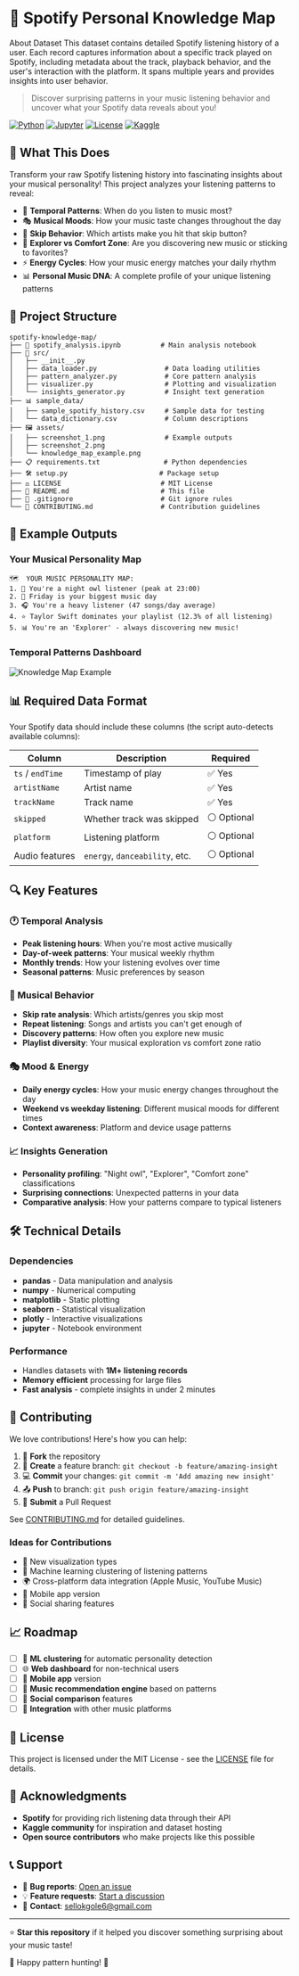 # 🎵 Spotify Personal Knowledge Map
About Dataset This dataset contains detailed Spotify listening history of a user. Each record captures information about a specific track played on Spotify, including metadata about the track, playback behavior, and the user's interaction with the platform. It spans multiple years and provides insights into user behavior.

> Discover surprising patterns in your music listening behavior and uncover what your Spotify data reveals about you!

[![Python](https://img.shields.io/badge/Python-3.8+-blue.svg)](https://python.org)
[![Jupyter](https://img.shields.io/badge/Jupyter-Notebook-orange.svg)](https://jupyter.org)
[![License](https://img.shields.io/badge/License-MIT-green.svg)](LICENSE)
[![Kaggle](https://img.shields.io/badge/Kaggle-Ready-20BEFF.svg)](https://kaggle.com)

## 🚀 What This Does

Transform your raw Spotify listening history into fascinating insights about your musical personality! This project analyzes your listening patterns to reveal:

- 🌅 **Temporal Patterns**: When do you listen to music most?
- 🎭 **Musical Moods**: How your music taste changes throughout the day
- 🚫 **Skip Behavior**: Which artists make you hit that skip button?
- 🎯 **Explorer vs Comfort Zone**: Are you discovering new music or sticking to favorites?
- ⚡ **Energy Cycles**: How your music energy matches your daily rhythm
- 📊 **Personal Music DNA**: A complete profile of your unique listening patterns


## 📁 Project Structure

```
spotify-knowledge-map/
├── 📓 spotify_analysis.ipynb          # Main analysis notebook
├── 🐍 src/
│   ├── __init__.py
│   ├── data_loader.py                 # Data loading utilities
│   ├── pattern_analyzer.py            # Core pattern analysis
│   ├── visualizer.py                  # Plotting and visualization
│   └── insights_generator.py          # Insight text generation
├── 📊 sample_data/
│   ├── sample_spotify_history.csv     # Sample data for testing
│   └── data_dictionary.csv            # Column descriptions
├── 🖼️ assets/
│   ├── screenshot_1.png               # Example outputs
│   ├── screenshot_2.png
│   └── knowledge_map_example.png
├── 📋 requirements.txt                # Python dependencies
├── 🛠️ setup.py                       # Package setup
├── ⚖️ LICENSE                         # MIT License
├── 📖 README.md                       # This file
├── 🔧 .gitignore                      # Git ignore rules
└── 📝 CONTRIBUTING.md                 # Contribution guidelines
```

## 🎨 Example Outputs

### Your Musical Personality Map
```
🗺️  YOUR MUSIC PERSONALITY MAP:
1. 🌙 You're a night owl listener (peak at 23:00)
2. 📅 Friday is your biggest music day
3. 🎧 You're a heavy listener (47 songs/day average)
4. ⭐ Taylor Swift dominates your playlist (12.3% of all listening)
5. 📊 You're an 'Explorer' - always discovering new music!
```

### Temporal Patterns Dashboard
![Knowledge Map Example](assets/knowledge_map_example.png)

## 📊 Required Data Format

Your Spotify data should include these columns (the script auto-detects available columns):

| Column | Description | Required |
|--------|-------------|----------|
| `ts` / `endTime` | Timestamp of play | ✅ Yes |
| `artistName` | Artist name | ✅ Yes |
| `trackName` | Track name | ✅ Yes |
| `skipped` | Whether track was skipped | ⚪ Optional |
| `platform` | Listening platform | ⚪ Optional |
| Audio features | `energy`, `danceability`, etc. | ⚪ Optional |

## 🔍 Key Features

### 🕐 Temporal Analysis
- **Peak listening hours**: When you're most active musically
- **Day-of-week patterns**: Your musical weekly rhythm  
- **Monthly trends**: How your listening evolves over time
- **Seasonal patterns**: Music preferences by season

### 🎵 Musical Behavior
- **Skip rate analysis**: Which artists/genres you skip most
- **Repeat listening**: Songs and artists you can't get enough of
- **Discovery patterns**: How often you explore new music
- **Playlist diversity**: Your musical exploration vs comfort zone ratio

### 🎭 Mood & Energy
- **Daily energy cycles**: How your music energy changes throughout the day
- **Weekend vs weekday listening**: Different musical moods for different times
- **Context awareness**: Platform and device usage patterns

### 📈 Insights Generation
- **Personality profiling**: "Night owl", "Explorer", "Comfort zone" classifications
- **Surprising connections**: Unexpected patterns in your data
- **Comparative analysis**: How your patterns compare to typical listeners

## 🛠️ Technical Details

### Dependencies
- **pandas** - Data manipulation and analysis
- **numpy** - Numerical computing  
- **matplotlib** - Static plotting
- **seaborn** - Statistical visualization
- **plotly** - Interactive visualizations
- **jupyter** - Notebook environment

### Performance
- Handles datasets with **1M+ listening records**
- **Memory efficient** processing for large files
- **Fast analysis** - complete insights in under 2 minutes

## 🤝 Contributing

We love contributions! Here's how you can help:

1. 🍴 **Fork** the repository
2. 🌿 **Create** a feature branch: `git checkout -b feature/amazing-insight`
3. 💻 **Commit** your changes: `git commit -m 'Add amazing new insight'`
4. 📤 **Push** to branch: `git push origin feature/amazing-insight`
5. 🎯 **Submit** a Pull Request

See [CONTRIBUTING.md](CONTRIBUTING.md) for detailed guidelines.

### Ideas for Contributions
- 🎨 New visualization types
- 🤖 Machine learning clustering of listening patterns
- 🌍 Cross-platform data integration (Apple Music, YouTube Music)
- 📱 Mobile app version
- 🔗 Social sharing features

## 📈 Roadmap

- [ ] 🤖 **ML clustering** for automatic personality detection
- [ ] 🌐 **Web dashboard** for non-technical users  
- [ ] 📱 **Mobile app** version
- [ ] 🎵 **Music recommendation engine** based on patterns
- [ ] 👥 **Social comparison** features
- [ ] 🔗 **Integration** with other music platforms

## 📄 License

This project is licensed under the MIT License - see the [LICENSE](LICENSE) file for details.

## 🙏 Acknowledgments

- **Spotify** for providing rich listening data through their API
- **Kaggle community** for inspiration and dataset hosting
- **Open source contributors** who make projects like this possible

## 📞 Support

- 🐛 **Bug reports**: [Open an issue](https://github.com/yourusername/spotify-knowledge-map/issues)
- 💡 **Feature requests**: [Start a discussion](https://github.com/yourusername/spotify-knowledge-map/discussions)
- 📧 **Contact**: sellokgole6@gmail.com

---

⭐ **Star this repository** if it helped you discover something surprising about your music taste!

🎵 Happy pattern hunting! 🎵
